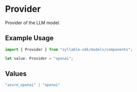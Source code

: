 # Provider

Provider of the LLM model.

## Example Usage

```typescript
import { Provider } from "syllable-sdk/models/components";

let value: Provider = "openai";
```

## Values

```typescript
"azure_openai" | "openai"
```